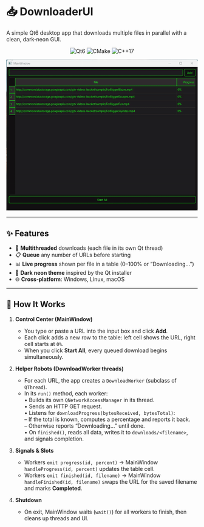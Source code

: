 # 📥 DownloaderUI

A simple Qt6 desktop app that downloads multiple files in parallel with a clean, dark‑neon GUI.

<p align="center">
  <img src="https://img.shields.io/badge/Qt-6.x-blue?logo=qt" alt="Qt6"/>
  <img src="https://img.shields.io/badge/CMake-3.16%2B-orange?logo=cmake" alt="CMake"/>
  <img src="https://img.shields.io/badge/C%2B%2B-17+-lightgrey?logo=c%2B%2B" alt="C++17"/>
</p>

<p align="center">
  <!-- after you upload assets/demo.gif -->
  <img src="assets/DownloaderUI.gif" alt="DownloaderUI Demo" width="600"/>
</p>

---

## ✨ Features

- 🚀 **Multithreaded** downloads (each file in its own Qt thread)  
- 📋 **Queue** any number of URLs before starting  
- 📊 **Live progress** shown per file in a table (0–100% or “Downloading…”)  
- 🎨 **Dark neon theme** inspired by the Qt installer  
- 🌐 **Cross‑platform**: Windows, Linux, macOS  

---

## 🤔 How It Works

1. **Control Center (MainWindow)**  
   - You type or paste a URL into the input box and click **Add**.  
   - Each click adds a new row to the table: left cell shows the URL, right cell starts at `0%`.  
   - When you click **Start All**, every queued download begins simultaneously.

2. **Helper Robots (DownloadWorker threads)**  
   - For each URL, the app creates a `DownloadWorker` (subclass of `QThread`).  
   - In its `run()` method, each worker:  
     • Builds its own `QNetworkAccessManager` in its thread.  
     • Sends an HTTP GET request.  
     • Listens for `downloadProgress(bytesReceived, bytesTotal)`:  
       – If the total is known, computes a percentage and reports it back.  
       – Otherwise reports “Downloading…” until done.  
     • On `finished()`, reads all data, writes it to `downloads/<filename>`, and signals completion.

3. **Signals & Slots**  
   - Workers `emit progress(id, percent)` → MainWindow `handleProgress(id, percent)` updates the table cell.  
   - Workers `emit finished(id, filename)` → MainWindow `handleFinished(id, filename)` swaps the URL for the saved filename and marks **Completed**.

4. **Shutdown**  
   - On exit, MainWindow waits (`wait()`) for all workers to finish, then cleans up threads and UI.
